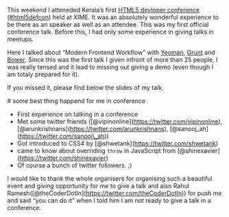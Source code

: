 This weekend I atteneded Kerala’s first [HTML5 devloper conference](http://html5conf.in) ([\#html5defcon](https://twitter.com/search?q=%23html5defcon)) held at XIME. It was an absolutely wonderful experience to be there as an speaker as well as an attendee. This was my first official conference talk. Before this, I had only some experience in giving talks in meetups.

Here I talked about “Modern Frontend Workflow” with [Yeoman](http://yeoman.io), [Grunt](http://gruntjs.com) and [Bower](http://bower.io). Since this was the first talk I given infront of more than 25 people, I was really tensed and it lead to missing out giving a demo (even though I am totaly prepared for it).

If you missed it, please find below the slides of my talk.

\# some best thing happend for me in conference

-   First experience on talking in a conference
-   Met some twitter friends (<span class="citation" data-cites="vipinonline">\[<span class="citation" data-cites="vipinonline">@vipinonline</span>\]</span>(https://twitter.com/vipinonline), <span class="citation" data-cites="arunkrishnans">\[<span class="citation" data-cites="arunkrishnans">@arunkrishnans</span>\]</span>(https://twitter.com/arunkrishnans), <span class="citation" data-cites="sanooj_ah">\[<span class="citation" data-cites="sanooj">@sanooj</span>\_ah\]</span>(https://twitter.com/sanooj\_ah))
-   Got introduced to CSS4 by <span class="citation" data-cites="shwetank">\[<span class="citation" data-cites="shwetank">@shwetank</span>\]</span>(https://twitter.com/shwetank)
-   came to know about overriding `throw` in JavaScript from <span class="citation" data-cites="shinexavier">\[<span class="citation" data-cites="shinexavier">@shinexavier</span>\]</span>(https://twitter.com/shinexavier)
-   Of course a bunch of twitter followers. ;)

I would like to thank the whole organisers for organising such a beautiful event and giving opportunity for me to give a talk and also Rahul Ramesh(<span class="citation" data-cites="theCoderDotIn">\[<span class="citation" data-cites="theCoderDotIn">@theCoderDotIn</span>\]</span>(https://twitter.com/theCoderDotIn)) for push me and said “you can do it” when I told him I am not ready to give a talk in a conference.
